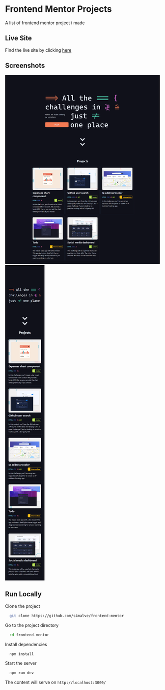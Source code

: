 # Frontend Mentor Projects

A list of frontend mentor project i made

## Live Site

Find the live site by clicking [here](https://s4malve-frontend-mentor.netlify.app/)

## Screenshots

![Desktop Screenshot](/src/.readme-assets/desktop-screenshot.png)
![Mobile Screenshot](/src/.readme-assets/mobile-screenshot.png)

## Run Locally

Clone the project

```bash
  git clone https://github.com/s4malve/frontend-mentor
```

Go to the project directory

```bash
  cd frontend-mentor
```

Install dependencies

```bash
  npm install
```

Start the server

```bash
  npm run dev
```

The content will serve on `http://localhost:3000/`

